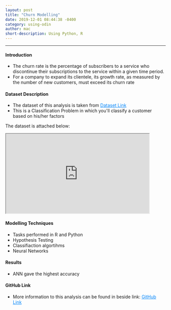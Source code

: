 ```yaml
---
layout: post
title: "Churn Modelling"
date: 2019-12-01 08:44:38 -0400
category: using-odin
author: mac
short-description: Using Python, R
---
```


-----

<h4>Introduction</h4>
<ul>
<li>The churn rate is the percentage of subscribers to a service who discontinue their subscriptions to the service within a given time period.</li>
<li>For a company to expand its clientele, its growth rate, as measured by the number of new customers, must exceed its churn rate</li>
</ul>


<h4>Dataset Description</h4>
<ul>
<li>The dataset of this analysis is taken from <a href="https://github.com/chigzz-github/ChurnModellingAnalysis_with_Python" target="_blank" style="color:#0385F9"><u>Dataset Link</u></a></li>
<li>This is a Classification Problem in which you'll classify a customer based on his/her factors</li>
</ul>
<p style= "font-weight:normal">The dataset is attached below: </p>
<iframe style="width:450px;height:250px" src="https://docs.google.com/spreadsheets/d/e/2PACX-1vSLP3-ioSSSPhgdLVUBg62i2tZq5cLhabUGEgAxjpgpdDP7B4gw_hMN4IfEcSPCTTs9NZPpcM6gSmIL/pubhtml?widget=true&amp;headers=false">></iframe>


<h4>Modelling Techniques</h4>
<ul>
<li>Tasks performed in R and Python</li>
<li>Hypothesis Testing</li>
<li>Classifiaction algortihms</li>
<li>Neural Networks</li>
</ul>

<h4>Results</h4>
<ul>
<li>ANN gave the highest accuracy</li>
</ul>

<h4>GitHub Link</h4>
<ul>
<li>More information to this analysis can be found in beside link: <a href="https://github.com/chigzz-github/Neural_Network_ChurnModeling-Python" target="_blank" style="color:#0385F9"><u>GitHub Link</u></a></li>
</ul>
